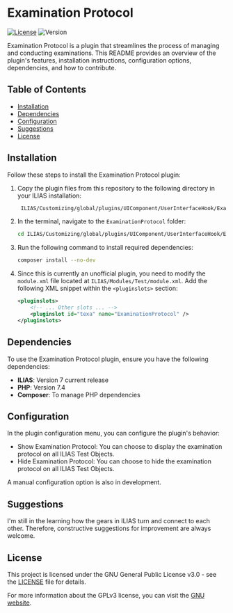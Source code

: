 # Examination Protocol

[![License](https://img.shields.io/badge/license-GPLv3-blue.svg)](https://www.gnu.org/licenses/gpl-3.0.en.html)
![Version](https://img.shields.io/badge/version-v0.5.0-green.svg)

Examination Protocol is a plugin that streamlines the process of managing and conducting examinations. This README provides an overview of the plugin's features, installation instructions, configuration options, dependencies, and how to contribute.

## Table of Contents

- [Installation](#installation)
- [Dependencies](#dependencies)
- [Configuration](#configuration)
- [Suggestions](#suggestions)
- [License](#license)

## Installation

Follow these steps to install the Examination Protocol plugin:

1. Copy the plugin files from this repository to the following directory in your ILIAS installation:
   ```bash
    ILIAS/Customizing/global/plugins/UIComponent/UserInterfaceHook/ExaminationProtocol/
   ```

2. In the terminal, navigate to the `ExaminationProtocol` folder:
   ```bash
   cd ILIAS/Customizing/global/plugins/UIComponent/UserInterfaceHook/ExaminationProtocol/
   ```

3. Run the following command to install required dependencies:
   ```bash
   composer install --no-dev
   ```

4. Since this is currently an unofficial plugin, you need to modify the `module.xml` file located at `ILIAS/Modules/Test/module.xml`. Add the following XML snippet within the `<pluginslots>` section:
   ```xml
   <pluginslots>
       <!-- ... Other slots ... -->
       <pluginslot id="texa" name="ExaminationProtocol" />
   </pluginslots>
   ```

## Dependencies

To use the Examination Protocol plugin, ensure you have the following dependencies:

- **ILIAS**: Version 7 current release
- **PHP**: Version 7.4
- **Composer**: To manage PHP dependencies

## Configuration

In the plugin configuration menu, you can configure the plugin's behavior:

- Show Examination Protocol: You can choose to display the examination protocol on all ILIAS Test Objects.
- Hide Examination Protocol: You can choose to hide the examination protocol on all ILIAS Test Objects.

A manual configuration option is also in development.

## Suggestions

I'm still in the learning how the gears in ILIAS turn and connect to each other.
Therefore, constructive suggestions for improvement are always welcome.

## License

This project is licensed under the GNU General Public License v3.0 - see the [LICENSE](LICENSE) file for details.

For more information about the GPLv3 license, you can visit the [GNU website](https://www.gnu.org/licenses/gpl-3.0.en.html).